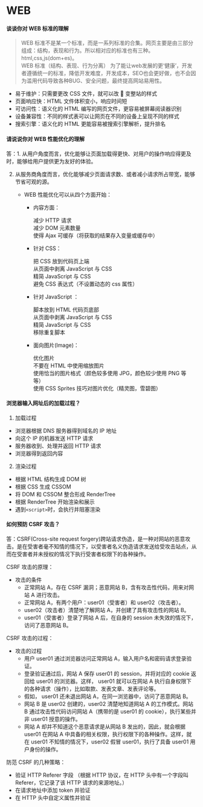 # WEB

#### 谈谈你对 WEB 标准的理解

> WEB 标准不是某一个标准，而是一系列标准的合集。网页主要是由三部分组成：结构，表现和行为。所以相对应的标准也有三种。html,css,js(dom+es)。  
> WEB 标准（结构、表现、行为分离） 
>为了能让web发展的更‘健康’，开发者遵循统一的标准，降低开发难度，开发成本，SEO也会更好做，也不会因为滥用代码导致各种BUG、安全问题，最终提高网站易用性。

- 易于维护：只需要更改 CSS 文件，就可以改  变整站的样式
- 页面响应快：HTML 文件体积变小，响应时间短
- 可访问性：语义化的 HTML 编写的网页文件，更容易被屏幕阅读器识别
- 设备兼容性：不同的样式表可以让网页在不同的设备上呈现不同的样式
- 搜索引擎：语义化的 HTML 更能容易被搜索引擎解析，提升排名

#### 请说说你对 WEB 性能优化的理解

答：1. 从用户角度而言，优化能够让页面加载得更快、对用户的操作响应得更及时，能够给用户提供更为友好的体验。

2. 从服务商角度而言，优化能够减少页面请求数、或者减小请求所占带宽，能够节省可观的源。

   - WEB 性能优化可以从四个方面开始：

     - 内容方面：

       减少 HTTP 请求  
        减少 DOM 元素数量  
        使得 Ajax 可缓存（将获取的结果存入变量或缓存中）

     - 针对 CSS：

       把 CSS 放到代码页上端  
        从页面中剥离 JavaScript 与 CSS  
        精简 JavaScript 与 CSS  
        避免 CSS 表达式（不设置动态的 css 属性）

     - 针对 JavaScript ：

       脚本放到 HTML 代码页底部  
        从页面中剥离 JavaScript 与 CSS  
        精简 JavaScript 与 CSS  
        移除重复脚本

     - 面向图片(Image)：

       优化图片  
        不要在 HTML 中使用缩放图片  
        使用恰当的图片格式（颜色较多使用 JPG，颜色较少使用 PNG 等等）  
        使用 CSS Sprites 技巧对图片优化（精灵图，雪碧图）

#### 浏览器输入网址后的加载过程？

1. 加载过程

- 浏览器根据 DNS 服务器得到域名的 IP 地址
- 向这个 IP 的机器发送 HTTP 请求
- 服务器收到、处理并返回 HTTP 请求
- 浏览器得到返回内容

2. 渲染过程

- 根据 HTML 结构生成 DOM 树
- 根据 CSS 生成 CSSOM
- 将 DOM 和 CSSOM 整合形成 RenderTree
- 根据 RenderTree 开始渲染和展示
- 遇到`<script>`时，会执行并阻塞渲染


#### 如何预防 CSRF 攻击？

答：CSRF(Cross-site request forgery)跨站请求伪造，是一种对网站的恶意攻击。是在受害者毫不知情的情况下，以受害者名义伪造请求发送给受攻击站点，从而在受害者并未授权的情况下执行受害者权限下的各种操作。

CSRF 攻击的原理：

- 攻击的条件
  - 正常网站 A，存在 CSRF 漏洞；恶意网站 B，含有攻击性代码，用来对网站 A 进行攻击。
  - 正常网站 A，有两个用户：user01（受害者）和 user02（攻击者）。
  - user02（攻击者）清楚地了解网站 A，并创建了具有攻击性的网站 B。
  - user01（受害者）登录了网站 A 后，在自身的 session 未失效的情况下，访问了恶意网站 B。

CSRF 攻击的过程：

- 攻击的过程
  - 用户 user01 通过浏览器访问正常网站 A，输入用户名和密码请求登录验证。
  - 登录验证通过后，网站 A 保存 user01 的 session，并将对应的 cookie 返回给 user01 的浏览器。这样， user01 就可以在网站 A 执行自身权限下的各种请求（操作），比如取款、发表文章、发表评论等。
  - 假如， user01 还未退出网站 A，在同一浏览器中，访问了恶意网站 B。
  - 网站 B 是 user02 创建的，user02 清楚地知道网站 A 的工作模式。网站 B 通过攻击性代码访问网站 A（携带的是 user01 的 cookie），执行某些并非 user01 授意的操作。
  - 网站 A 却并不知道这个恶意请求是从网站 B 发出的，因此，就会根据 user01 在网站 A 中具备的相关权限，执行权限下的各种操作。这样，就在 user01 不知情的情况下，user02 假冒 user01，执行了具备 user01 用户身份的操作。

防范 CSRF 的几种策略：

- 验证 HTTP Referer 字段 （根据 HTTP 协议，在 HTTP 头中有一个字段叫 Referer，它记录了该 HTTP 请求的来源地址。）
- 在请求地址中添加 token 并验证
- 在 HTTP 头中自定义属性并验证
